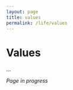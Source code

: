 ```yaml
---
layout: page
title: values
permalink: /life/values
---
```


<h1>Values</h1>

...

<i>Page in progress</i>

<style>
  .wrapper {
    max-width: 58em;
  }
</style>